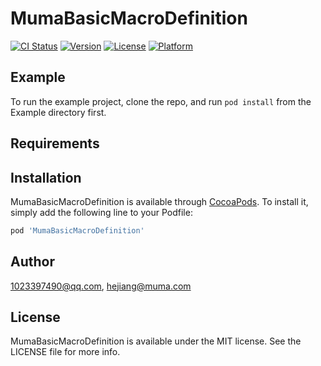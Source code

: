 # MumaBasicMacroDefinition

[![CI Status](https://img.shields.io/travis/1023397490@qq.com/MumaBasicMacroDefinition.svg?style=flat)](https://travis-ci.org/1023397490@qq.com/MumaBasicMacroDefinition)
[![Version](https://img.shields.io/cocoapods/v/MumaBasicMacroDefinition.svg?style=flat)](https://cocoapods.org/pods/MumaBasicMacroDefinition)
[![License](https://img.shields.io/cocoapods/l/MumaBasicMacroDefinition.svg?style=flat)](https://cocoapods.org/pods/MumaBasicMacroDefinition)
[![Platform](https://img.shields.io/cocoapods/p/MumaBasicMacroDefinition.svg?style=flat)](https://cocoapods.org/pods/MumaBasicMacroDefinition)

## Example

To run the example project, clone the repo, and run `pod install` from the Example directory first.

## Requirements

## Installation

MumaBasicMacroDefinition is available through [CocoaPods](https://cocoapods.org). To install
it, simply add the following line to your Podfile:

```ruby
pod 'MumaBasicMacroDefinition'
```

## Author

1023397490@qq.com, hejiang@muma.com

## License

MumaBasicMacroDefinition is available under the MIT license. See the LICENSE file for more info.
